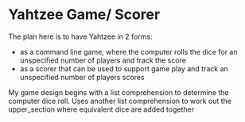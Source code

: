 # Yahtzee Game/ Scorer

The plan here is to have Yahtzee in 2 forms:
- as a command line game, where the computer rolls the dice for an unspecified number of players and track the score
- as a scorer that can be used to support game play and track an unspecified number of players scores

My game design begins with a list comprehension to determine the computer dice roll.
Uses another list comprehension to work out the upper_section where equivalent dice are added together
